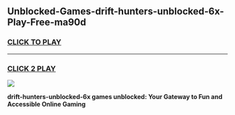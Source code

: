 
## Unblocked-Games-drift-hunters-unblocked-6x-Play-Free-ma90d
<h3>
<a href="https://premium76.site?title=drift-hunters-unblocked-6x&ref=24M">CLICK TO PLAY</a></h3>
<hr>

<h3>
<a href="https://premium76.site?title=drift-hunters-unblocked-6x&ref=24M">CLICK 2 PLAY</a>
  
</h3>

<a href="https://premium76.site?title=drift-hunters-unblocked-6x&ref=24M"><img src="https://clearcache.store/games.png"></a>


**drift-hunters-unblocked-6x games unblocked: Your Gateway to Fun and Accessible Online Gaming**
